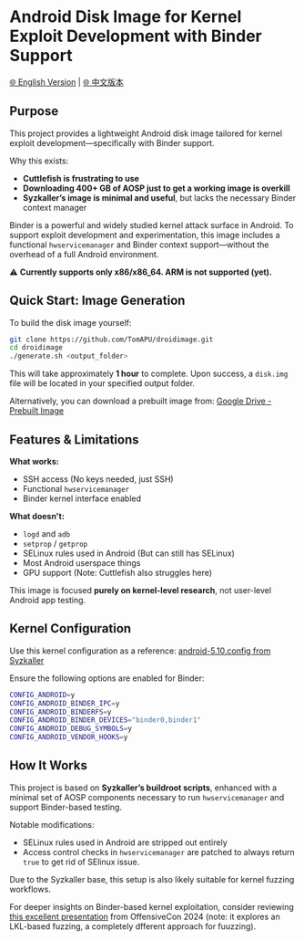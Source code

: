 # Android Disk Image for Kernel Exploit Development with Binder Support
[🌐 English Version](README.md) | [🌐 中文版本](README_CN.md)

## Purpose

This project provides a lightweight Android disk image tailored for kernel exploit development—specifically with Binder support.

Why this exists:

* **Cuttlefish is frustrating to use**
* **Downloading 400+ GB of AOSP just to get a working image is overkill**
* **Syzkaller’s image is minimal and useful**, but lacks the necessary Binder context manager

Binder is a powerful and widely studied kernel attack surface in Android. To support exploit development and experimentation, this image includes a functional `hwservicemanager` and Binder context support—without the overhead of a full Android environment.

⚠️ **Currently supports only x86/x86\_64. ARM is not supported (yet).**

## Quick Start: Image Generation

To build the disk image yourself:

```bash
git clone https://github.com/TomAPU/droidimage.git
cd droidimage
./generate.sh <output_folder>
```

This will take approximately **1 hour** to complete. Upon success, a `disk.img` file will be located in your specified output folder.

Alternatively, you can download a prebuilt image from:
[Google Drive - Prebuilt Image](https://drive.google.com/file/d/1a9d4rWA3IuHUUBee1wvvtsV6w4cghTAP/view?usp=sharing)

## Features & Limitations

**What works:**

* SSH access (No keys needed, just SSH)
* Functional `hwservicemanager`
* Binder kernel interface enabled

**What doesn't:**

* `logd` and `adb`
* `setprop` / `getprop`
* SELinux rules used in Android  (But can still has SELinux)
* Most Android userspace things
* GPU support (Note: Cuttlefish also struggles here)

This image is focused **purely on kernel-level research**, not user-level Android app testing.

## Kernel Configuration

Use this kernel configuration as a reference:
[android-5.10.config from Syzkaller](https://github.com/google/syzkaller/blob/master/dashboard/config/linux/android-5.10.config)

Ensure the following options are enabled for Binder:

```bash
CONFIG_ANDROID=y
CONFIG_ANDROID_BINDER_IPC=y
CONFIG_ANDROID_BINDERFS=y
CONFIG_ANDROID_BINDER_DEVICES="binder0,binder1"
CONFIG_ANDROID_DEBUG_SYMBOLS=y
CONFIG_ANDROID_VENDOR_HOOKS=y
```


## How It Works

This project is based on **Syzkaller’s buildroot scripts**, enhanced with a minimal set of AOSP components necessary to run `hwservicemanager` and support Binder-based testing.

Notable modifications:

* SELinux rules used in Android are stripped out entirely
* Access control checks in `hwservicemanager` are patched to always return `true` to get rid of SElinux issue.

Due to the Syzkaller base, this setup is also likely suitable for kernel fuzzing workflows.

For deeper insights on Binder-based kernel exploitation, consider reviewing [this excellent presentation](https://androidoffsec.withgoogle.com/slides/offensivecon_24_binder.pdf) from OffensiveCon 2024 (note: it explores an LKL-based fuzzing, a completely dfferent approach for fuuzzing).

